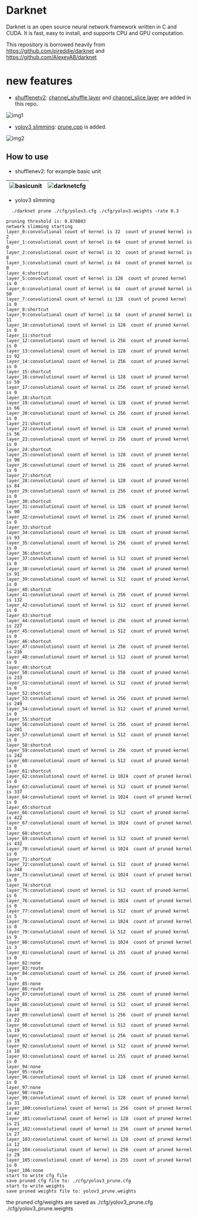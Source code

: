 # Darknet 

Darknet is an open source neural network framework written in C and CUDA. It is fast, easy to install, and supports CPU and GPU computation.

This repository is borrowed heavily from https://github.com/pjreddie/darknet and https://github.com/AlexeyAB/darknet

# new features
 - [shufflenetv2](https://arxiv.org/abs/1807.11164):
[channel_shuffle layer](https://github.com/gmayday1997/darknet.CG/blob/master/src/channel_shuffle.c) and 
[channel_slice layer](https://github.com/gmayday1997/darknet.CG/blob/master/src/channel_slice.c) are added in this repo.

![img1](https://user-images.githubusercontent.com/16068384/39479361-9f1345c0-4d97-11e8-8201-4a45ac4a6c7e.png)

- [yolov3 slimming](https://arxiv.org/abs/1708.06519):
[prune.cpp](https://github.com/gmayday1997/darknet.CG/blob/master/src/prune.cpp) is added.

 ![img2](https://user-images.githubusercontent.com/8370623/29604272-d56a73f4-879b-11e7-80ea-0702de6bd584.jpg)

## How to use

- shufflenev2: 
  for example basic unit
  
| ![basicunit](https://img3.doubanio.com/view/status/raw/public/e99ac6d308ca60e.jpg) | ![darknetcfg](https://img3.doubanio.com/view/status/raw/public/2928419c25e8e21.jpg) |
|---|---|

- yolov3 slimming 
```
  ./darknet prune ./cfg/yolov3.cfg ./cfg/yolov3.weights -rate 0.3
```
```
pruning threshold is: 0.878803
network slimming starting
layer_0:convolutional count of kernel is 32  count of pruned kernel is 2
layer_1:convolutional count of kernel is 64  count of pruned kernel is 0
layer_2:convolutional count of kernel is 32  count of pruned kernel is 8
layer_3:convolutional count of kernel is 64  count of pruned kernel is 0
layer_4:shortcut
layer_5:convolutional count of kernel is 128  count of pruned kernel is 0
layer_6:convolutional count of kernel is 64  count of pruned kernel is 50
layer_7:convolutional count of kernel is 128  count of pruned kernel is 0
layer_8:shortcut
layer_9:convolutional count of kernel is 64  count of pruned kernel is 11
layer_10:convolutional count of kernel is 128  count of pruned kernel is 0
layer_11:shortcut
layer_12:convolutional count of kernel is 256  count of pruned kernel is 0
layer_13:convolutional count of kernel is 128  count of pruned kernel is 92
layer_14:convolutional count of kernel is 256  count of pruned kernel is 0
layer_15:shortcut
layer_16:convolutional count of kernel is 128  count of pruned kernel is 59
layer_17:convolutional count of kernel is 256  count of pruned kernel is 0
layer_18:shortcut
layer_19:convolutional count of kernel is 128  count of pruned kernel is 66
layer_20:convolutional count of kernel is 256  count of pruned kernel is 0
layer_21:shortcut
layer_22:convolutional count of kernel is 128  count of pruned kernel is 56
layer_23:convolutional count of kernel is 256  count of pruned kernel is 0
layer_24:shortcut
layer_25:convolutional count of kernel is 128  count of pruned kernel is 90
layer_26:convolutional count of kernel is 256  count of pruned kernel is 0
layer_27:shortcut
layer_28:convolutional count of kernel is 128  count of pruned kernel is 84
layer_29:convolutional count of kernel is 256  count of pruned kernel is 0
layer_30:shortcut
layer_31:convolutional count of kernel is 128  count of pruned kernel is 90
layer_32:convolutional count of kernel is 256  count of pruned kernel is 0
layer_33:shortcut
layer_34:convolutional count of kernel is 128  count of pruned kernel is 93
layer_35:convolutional count of kernel is 256  count of pruned kernel is 0
layer_36:shortcut
layer_37:convolutional count of kernel is 512  count of pruned kernel is 0
layer_38:convolutional count of kernel is 256  count of pruned kernel is 91
layer_39:convolutional count of kernel is 512  count of pruned kernel is 0
layer_40:shortcut
layer_41:convolutional count of kernel is 256  count of pruned kernel is 132
layer_42:convolutional count of kernel is 512  count of pruned kernel is 0
layer_43:shortcut
layer_44:convolutional count of kernel is 256  count of pruned kernel is 227
layer_45:convolutional count of kernel is 512  count of pruned kernel is 0
layer_46:shortcut
layer_47:convolutional count of kernel is 256  count of pruned kernel is 216
layer_48:convolutional count of kernel is 512  count of pruned kernel is 0
layer_49:shortcut
layer_50:convolutional count of kernel is 256  count of pruned kernel is 233
layer_51:convolutional count of kernel is 512  count of pruned kernel is 0
layer_52:shortcut
layer_53:convolutional count of kernel is 256  count of pruned kernel is 249
layer_54:convolutional count of kernel is 512  count of pruned kernel is 0
layer_55:shortcut
layer_56:convolutional count of kernel is 256  count of pruned kernel is 201
layer_57:convolutional count of kernel is 512  count of pruned kernel is 0
layer_58:shortcut
layer_59:convolutional count of kernel is 256  count of pruned kernel is 242
layer_60:convolutional count of kernel is 512  count of pruned kernel is 0
layer_61:shortcut
layer_62:convolutional count of kernel is 1024  count of pruned kernel is 0
layer_63:convolutional count of kernel is 512  count of pruned kernel is 337
layer_64:convolutional count of kernel is 1024  count of pruned kernel is 0
layer_65:shortcut
layer_66:convolutional count of kernel is 512  count of pruned kernel is 422
layer_67:convolutional count of kernel is 1024  count of pruned kernel is 0
layer_68:shortcut
layer_69:convolutional count of kernel is 512  count of pruned kernel is 432
layer_70:convolutional count of kernel is 1024  count of pruned kernel is 0
layer_71:shortcut
layer_72:convolutional count of kernel is 512  count of pruned kernel is 348
layer_73:convolutional count of kernel is 1024  count of pruned kernel is 0
layer_74:shortcut
layer_75:convolutional count of kernel is 512  count of pruned kernel is 6
layer_76:convolutional count of kernel is 1024  count of pruned kernel is 0
layer_77:convolutional count of kernel is 512  count of pruned kernel is 5
layer_78:convolutional count of kernel is 1024  count of pruned kernel is 0
layer_79:convolutional count of kernel is 512  count of pruned kernel is 9
layer_80:convolutional count of kernel is 1024  count of pruned kernel is 3
layer_81:convolutional count of kernel is 255  count of pruned kernel is 0
layer_82:none
layer_83:route
layer_84:convolutional count of kernel is 256  count of pruned kernel is 0
layer_85:none
layer_86:route
layer_87:convolutional count of kernel is 256  count of pruned kernel is 25
layer_88:convolutional count of kernel is 512  count of pruned kernel is 18
layer_89:convolutional count of kernel is 256  count of pruned kernel is 22
layer_90:convolutional count of kernel is 512  count of pruned kernel is 19
layer_91:convolutional count of kernel is 256  count of pruned kernel is 19
layer_92:convolutional count of kernel is 512  count of pruned kernel is 10
layer_93:convolutional count of kernel is 255  count of pruned kernel is 0
layer_94:none
layer_95:route
layer_96:convolutional count of kernel is 128  count of pruned kernel is 0
layer_97:none
layer_98:route
layer_99:convolutional count of kernel is 128  count of pruned kernel is 31
layer_100:convolutional count of kernel is 256  count of pruned kernel is 42
layer_101:convolutional count of kernel is 128  count of pruned kernel is 21
layer_102:convolutional count of kernel is 256  count of pruned kernel is 27
layer_103:convolutional count of kernel is 128  count of pruned kernel is 12
layer_104:convolutional count of kernel is 256  count of pruned kernel is 29
layer_105:convolutional count of kernel is 255  count of pruned kernel is 0
layer_106:none
start to write cfg file
save pruned cfg file to: ./cfg/yolov3_prune.cfg
start to write weights
save pruned weights file to: yolov3_prune.weights
```
 <!-- ![img3](https://img1.doubanio.com/view/status/raw/public/0d1e2ae81cea1fc.jpg) -->

 the pruned cfg/weights are saved as ./cfg/yolov3_prune.cfg  ./cfg/yolov3_prune.weights
